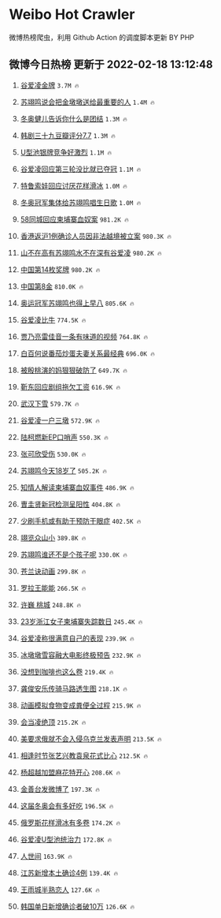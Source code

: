 # Weibo Hot Crawler 



微博热榜爬虫，利用 Github Action 的调度脚本更新 BY PHP 


## 微博今日热榜 更新于 2022-02-18 13:12:48 
1. [谷爱凌金牌](https://s.weibo.com/weibo?q=%23%E8%B0%B7%E7%88%B1%E5%87%8C%E9%87%91%E7%89%8C%23&Refer=top) `3.7M 🔥` 

1. [苏翊鸣说会把金墩墩送给最重要的人](https://s.weibo.com/weibo?q=%23%E8%8B%8F%E7%BF%8A%E9%B8%A3%E8%AF%B4%E4%BC%9A%E6%8A%8A%E9%87%91%E5%A2%A9%E5%A2%A9%E9%80%81%E7%BB%99%E6%9C%80%E9%87%8D%E8%A6%81%E7%9A%84%E4%BA%BA%23&Refer=top) `1.4M 🔥` 

1. [冬奥健儿告诉你什么是团结](https://s.weibo.com/weibo?q=%23%E5%86%AC%E5%A5%A5%E5%81%A5%E5%84%BF%E5%91%8A%E8%AF%89%E4%BD%A0%E4%BB%80%E4%B9%88%E6%98%AF%E5%9B%A2%E7%BB%93%23&Refer=top) `1.3M 🔥` 

1. [韩剧三十九豆瓣评分7.7](https://s.weibo.com/weibo?q=%23%E9%9F%A9%E5%89%A7%E4%B8%89%E5%8D%81%E4%B9%9D%E8%B1%86%E7%93%A3%E8%AF%84%E5%88%867.7%23&Refer=top) `1.3M 🔥` 

1. [U型池银牌竞争好激烈](https://s.weibo.com/weibo?q=%23U%E5%9E%8B%E6%B1%A0%E9%93%B6%E7%89%8C%E7%AB%9E%E4%BA%89%E5%A5%BD%E6%BF%80%E7%83%88%23&Refer=top) `1.1M 🔥` 

1. [谷爱凌回应第三轮没比就已夺冠](https://s.weibo.com/weibo?q=%23%E8%B0%B7%E7%88%B1%E5%87%8C%E5%9B%9E%E5%BA%94%E7%AC%AC%E4%B8%89%E8%BD%AE%E6%B2%A1%E6%AF%94%E5%B0%B1%E5%B7%B2%E5%A4%BA%E5%86%A0%23&Refer=top) `1.1M 🔥` 

1. [特鲁索娃回应讨厌花样滑冰](https://s.weibo.com/weibo?q=%23%E7%89%B9%E9%B2%81%E7%B4%A2%E5%A8%83%E5%9B%9E%E5%BA%94%E8%AE%A8%E5%8E%8C%E8%8A%B1%E6%A0%B7%E6%BB%91%E5%86%B0%23&Refer=top) `1.0M 🔥` 

1. [冬奥冠军集体给苏翊鸣唱生日歌](https://s.weibo.com/weibo?q=%23%E5%86%AC%E5%A5%A5%E5%86%A0%E5%86%9B%E9%9B%86%E4%BD%93%E7%BB%99%E8%8B%8F%E7%BF%8A%E9%B8%A3%E5%94%B1%E7%94%9F%E6%97%A5%E6%AD%8C%23&Refer=top) `1.0M 🔥` 

1. [58同城回应柬埔寨血奴案](https://s.weibo.com/weibo?q=%2358%E5%90%8C%E5%9F%8E%E5%9B%9E%E5%BA%94%E6%9F%AC%E5%9F%94%E5%AF%A8%E8%A1%80%E5%A5%B4%E6%A1%88%23&Refer=top) `981.2K 🔥` 

1. [香港返沪1例确诊人员因非法越境被立案](https://s.weibo.com/weibo?q=%23%E9%A6%99%E6%B8%AF%E8%BF%94%E6%B2%AA1%E4%BE%8B%E7%A1%AE%E8%AF%8A%E4%BA%BA%E5%91%98%E5%9B%A0%E9%9D%9E%E6%B3%95%E8%B6%8A%E5%A2%83%E8%A2%AB%E7%AB%8B%E6%A1%88%23&Refer=top) `980.3K 🔥` 

1. [山不在高有苏翊鸣水不在深有谷爱凌](https://s.weibo.com/weibo?q=%23%E5%B1%B1%E4%B8%8D%E5%9C%A8%E9%AB%98%E6%9C%89%E8%8B%8F%E7%BF%8A%E9%B8%A3%E6%B0%B4%E4%B8%8D%E5%9C%A8%E6%B7%B1%E6%9C%89%E8%B0%B7%E7%88%B1%E5%87%8C%23&Refer=top) `980.2K 🔥` 

1. [中国第14枚奖牌](https://s.weibo.com/weibo?q=%23%E4%B8%AD%E5%9B%BD%E7%AC%AC14%E6%9E%9A%E5%A5%96%E7%89%8C%23&Refer=top) `980.2K 🔥` 

1. [中国第8金](https://s.weibo.com/weibo?q=%23%E4%B8%AD%E5%9B%BD%E7%AC%AC8%E9%87%91%23&Refer=top) `810.0K 🔥` 

1. [奥运冠军苏翊鸣也得上早八](https://s.weibo.com/weibo?q=%23%E5%A5%A5%E8%BF%90%E5%86%A0%E5%86%9B%E8%8B%8F%E7%BF%8A%E9%B8%A3%E4%B9%9F%E5%BE%97%E4%B8%8A%E6%97%A9%E5%85%AB%23&Refer=top) `805.6K 🔥` 

1. [谷爱凌比牛](https://s.weibo.com/weibo?q=%23%E8%B0%B7%E7%88%B1%E5%87%8C%E6%AF%94%E7%89%9B%23&Refer=top) `774.5K 🔥` 

1. [贾乃亮雷佳音一条有味道的视频](https://s.weibo.com/weibo?q=%23%E8%B4%BE%E4%B9%83%E4%BA%AE%E9%9B%B7%E4%BD%B3%E9%9F%B3%E4%B8%80%E6%9D%A1%E6%9C%89%E5%91%B3%E9%81%93%E7%9A%84%E8%A7%86%E9%A2%91%23&Refer=top) `764.8K 🔥` 

1. [白百何说番茄炒蛋夫妻关系最经典](https://s.weibo.com/weibo?q=%23%E7%99%BD%E7%99%BE%E4%BD%95%E8%AF%B4%E7%95%AA%E8%8C%84%E7%82%92%E8%9B%8B%E5%A4%AB%E5%A6%BB%E5%85%B3%E7%B3%BB%E6%9C%80%E7%BB%8F%E5%85%B8%23&Refer=top) `696.0K 🔥` 

1. [被殷桃演的妈狠狠破防了](https://s.weibo.com/weibo?q=%23%E8%A2%AB%E6%AE%B7%E6%A1%83%E6%BC%94%E7%9A%84%E5%A6%88%E7%8B%A0%E7%8B%A0%E7%A0%B4%E9%98%B2%E4%BA%86%23&Refer=top) `649.7K 🔥` 

1. [靳东回应剧组拖欠工资](https://s.weibo.com/weibo?q=%23%E9%9D%B3%E4%B8%9C%E5%9B%9E%E5%BA%94%E5%89%A7%E7%BB%84%E6%8B%96%E6%AC%A0%E5%B7%A5%E8%B5%84%23&Refer=top) `616.9K 🔥` 

1. [武汉下雪](https://s.weibo.com/weibo?q=%23%E6%AD%A6%E6%B1%89%E4%B8%8B%E9%9B%AA%23&Refer=top) `579.7K 🔥` 

1. [谷爱凌一户三墩](https://s.weibo.com/weibo?q=%23%E8%B0%B7%E7%88%B1%E5%87%8C%E4%B8%80%E6%88%B7%E4%B8%89%E5%A2%A9%23&Refer=top) `572.9K 🔥` 

1. [陆柯燃新EP口哨声](https://s.weibo.com/weibo?q=%23%E9%99%86%E6%9F%AF%E7%87%83%E6%96%B0EP%E5%8F%A3%E5%93%A8%E5%A3%B0%23&Refer=top) `550.3K 🔥` 

1. [张可欣受伤](https://s.weibo.com/weibo?q=%23%E5%BC%A0%E5%8F%AF%E6%AC%A3%E5%8F%97%E4%BC%A4%23&Refer=top) `530.0K 🔥` 

1. [苏翊鸣今天18岁了](https://s.weibo.com/weibo?q=%23%E8%8B%8F%E7%BF%8A%E9%B8%A3%E4%BB%8A%E5%A4%A918%E5%B2%81%E4%BA%86%23&Refer=top) `505.2K 🔥` 

1. [知情人解读柬埔寨血奴事件](https://s.weibo.com/weibo?q=%23%E7%9F%A5%E6%83%85%E4%BA%BA%E8%A7%A3%E8%AF%BB%E6%9F%AC%E5%9F%94%E5%AF%A8%E8%A1%80%E5%A5%B4%E4%BA%8B%E4%BB%B6%23&Refer=top) `486.9K 🔥` 

1. [曺圭贤新冠检测呈阳性](https://s.weibo.com/weibo?q=%23%E6%9B%BA%E5%9C%AD%E8%B4%A4%E6%96%B0%E5%86%A0%E6%A3%80%E6%B5%8B%E5%91%88%E9%98%B3%E6%80%A7%23&Refer=top) `404.8K 🔥` 

1. [少刷手机或有助于预防干眼症](https://s.weibo.com/weibo?q=%23%E5%B0%91%E5%88%B7%E6%89%8B%E6%9C%BA%E6%88%96%E6%9C%89%E5%8A%A9%E4%BA%8E%E9%A2%84%E9%98%B2%E5%B9%B2%E7%9C%BC%E7%97%87%23&Refer=top) `402.5K 🔥` 

1. [翊览众山小](https://s.weibo.com/weibo?q=%23%E7%BF%8A%E8%A7%88%E4%BC%97%E5%B1%B1%E5%B0%8F%23&Refer=top) `389.8K 🔥` 

1. [苏翊鸣谁还不是个孩子呢](https://s.weibo.com/weibo?q=%23%E8%8B%8F%E7%BF%8A%E9%B8%A3%E8%B0%81%E8%BF%98%E4%B8%8D%E6%98%AF%E4%B8%AA%E5%AD%A9%E5%AD%90%E5%91%A2%23&Refer=top) `330.0K 🔥` 

1. [苍兰诀动画](https://s.weibo.com/weibo?q=%23%E8%8B%8D%E5%85%B0%E8%AF%80%E5%8A%A8%E7%94%BB%23&Refer=top) `299.8K 🔥` 

1. [罗拉王能能](https://s.weibo.com/weibo?q=%E7%BD%97%E6%8B%89%E7%8E%8B%E8%83%BD%E8%83%BD&Refer=top) `266.5K 🔥` 

1. [许巍 桃城](https://s.weibo.com/weibo?q=%E8%AE%B8%E5%B7%8D%20%E6%A1%83%E5%9F%8E&Refer=top) `248.8K 🔥` 

1. [23岁浙江女子柬埔寨失踪数日](https://s.weibo.com/weibo?q=%2323%E5%B2%81%E6%B5%99%E6%B1%9F%E5%A5%B3%E5%AD%90%E6%9F%AC%E5%9F%94%E5%AF%A8%E5%A4%B1%E8%B8%AA%E6%95%B0%E6%97%A5%23&Refer=top) `245.4K 🔥` 

1. [谷爱凌称很满意自己的表现](https://s.weibo.com/weibo?q=%23%E8%B0%B7%E7%88%B1%E5%87%8C%E7%A7%B0%E5%BE%88%E6%BB%A1%E6%84%8F%E8%87%AA%E5%B7%B1%E7%9A%84%E8%A1%A8%E7%8E%B0%23&Refer=top) `239.9K 🔥` 

1. [冰墩墩雪容融大电影终极预告](https://s.weibo.com/weibo?q=%23%E5%86%B0%E5%A2%A9%E5%A2%A9%E9%9B%AA%E5%AE%B9%E8%9E%8D%E5%A4%A7%E7%94%B5%E5%BD%B1%E7%BB%88%E6%9E%81%E9%A2%84%E5%91%8A%23&Refer=top) `232.9K 🔥` 

1. [没想到咖啡也这么卷](https://s.weibo.com/weibo?q=%23%E6%B2%A1%E6%83%B3%E5%88%B0%E5%92%96%E5%95%A1%E4%B9%9F%E8%BF%99%E4%B9%88%E5%8D%B7%23&Refer=top) `219.4K 🔥` 

1. [龚俊安乐传骑马路透生图](https://s.weibo.com/weibo?q=%23%E9%BE%9A%E4%BF%8A%E5%AE%89%E4%B9%90%E4%BC%A0%E9%AA%91%E9%A9%AC%E8%B7%AF%E9%80%8F%E7%94%9F%E5%9B%BE%23&Refer=top) `218.1K 🔥` 

1. [动画模拟食物变成粪便全过程](https://s.weibo.com/weibo?q=%E5%8A%A8%E7%94%BB%E6%A8%A1%E6%8B%9F%E9%A3%9F%E7%89%A9%E5%8F%98%E6%88%90%E7%B2%AA%E4%BE%BF%E5%85%A8%E8%BF%87%E7%A8%8B&Refer=top) `215.9K 🔥` 

1. [会当凌绝顶](https://s.weibo.com/weibo?q=%E4%BC%9A%E5%BD%93%E5%87%8C%E7%BB%9D%E9%A1%B6&Refer=top) `215.2K 🔥` 

1. [美要求俄就不会入侵乌克兰发表声明](https://s.weibo.com/weibo?q=%23%E7%BE%8E%E8%A6%81%E6%B1%82%E4%BF%84%E5%B0%B1%E4%B8%8D%E4%BC%9A%E5%85%A5%E4%BE%B5%E4%B9%8C%E5%85%8B%E5%85%B0%E5%8F%91%E8%A1%A8%E5%A3%B0%E6%98%8E%23&Refer=top) `213.5K 🔥` 

1. [相逢时节张艺兴教袁泉花式比心](https://s.weibo.com/weibo?q=%23%E7%9B%B8%E9%80%A2%E6%97%B6%E8%8A%82%E5%BC%A0%E8%89%BA%E5%85%B4%E6%95%99%E8%A2%81%E6%B3%89%E8%8A%B1%E5%BC%8F%E6%AF%94%E5%BF%83%23&Refer=top) `212.5K 🔥` 

1. [杨超越加盟麻花特开心](https://s.weibo.com/weibo?q=%23%E6%9D%A8%E8%B6%85%E8%B6%8A%E5%8A%A0%E7%9B%9F%E9%BA%BB%E8%8A%B1%E7%89%B9%E5%BC%80%E5%BF%83%23&Refer=top) `208.6K 🔥` 

1. [金善台发微博了](https://s.weibo.com/weibo?q=%23%E9%87%91%E5%96%84%E5%8F%B0%E5%8F%91%E5%BE%AE%E5%8D%9A%E4%BA%86%23&Refer=top) `197.3K 🔥` 

1. [这届冬奥会有多好吃](https://s.weibo.com/weibo?q=%23%E8%BF%99%E5%B1%8A%E5%86%AC%E5%A5%A5%E4%BC%9A%E6%9C%89%E5%A4%9A%E5%A5%BD%E5%90%83%23&Refer=top) `196.5K 🔥` 

1. [俄罗斯花样滑冰有多卷](https://s.weibo.com/weibo?q=%23%E4%BF%84%E7%BD%97%E6%96%AF%E8%8A%B1%E6%A0%B7%E6%BB%91%E5%86%B0%E6%9C%89%E5%A4%9A%E5%8D%B7%23&Refer=top) `174.2K 🔥` 

1. [谷爱凌U型池统治力](https://s.weibo.com/weibo?q=%23%E8%B0%B7%E7%88%B1%E5%87%8CU%E5%9E%8B%E6%B1%A0%E7%BB%9F%E6%B2%BB%E5%8A%9B%23&Refer=top) `172.8K 🔥` 

1. [人世间](https://s.weibo.com/weibo?q=%E4%BA%BA%E4%B8%96%E9%97%B4&Refer=top) `163.9K 🔥` 

1. [江苏新增本土确诊4例](https://s.weibo.com/weibo?q=%23%E6%B1%9F%E8%8B%8F%E6%96%B0%E5%A2%9E%E6%9C%AC%E5%9C%9F%E7%A1%AE%E8%AF%8A4%E4%BE%8B%23&Refer=top) `139.4K 🔥` 

1. [王雨城半熟恋人](https://s.weibo.com/weibo?q=%23%E7%8E%8B%E9%9B%A8%E5%9F%8E%E5%8D%8A%E7%86%9F%E6%81%8B%E4%BA%BA%23&Refer=top) `127.6K 🔥` 

1. [韩国单日新增确诊者破10万](https://s.weibo.com/weibo?q=%23%E9%9F%A9%E5%9B%BD%E5%8D%95%E6%97%A5%E6%96%B0%E5%A2%9E%E7%A1%AE%E8%AF%8A%E8%80%85%E7%A0%B410%E4%B8%87%23&Refer=top) `126.6K 🔥` 

